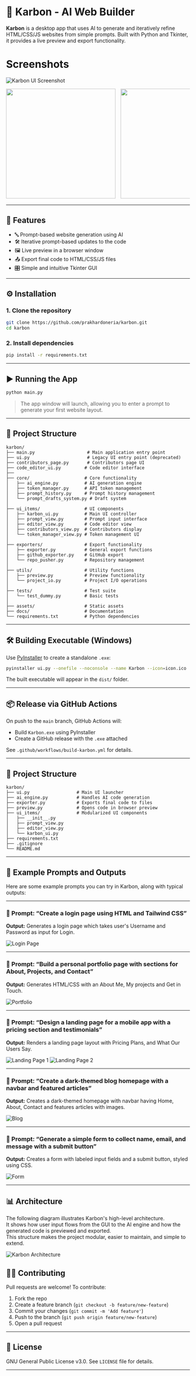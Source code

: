 # 🚀 Karbon - AI Web Builder

**Karbon** is a desktop app that uses AI to generate and iteratively refine HTML/CSS/JS websites from simple prompts. Built with Python and Tkinter, it provides a live preview and export functionality.

# Screenshots
![Karbon UI Screenshot](https://i.imgur.com/7eYNysu.png) 
<div style="overflow-x: auto; white-space: nowrap;">
  <img src="https://i.imgur.com/0IqmrUS.png" style="width: 300px; display: inline-block; margin-right: 10px;" />
  <img src="https://i.imgur.com/BkvTUY2.png" style="width: 300px; display: inline-block; margin-right: 10px;" />
  <img src="https://i.imgur.com/pnhpTPb.png" style="width: 300px; display: inline-block; margin-right: 10px;" />
  <img src="https://i.imgur.com/Y6wj97j.png" style="width: 300px; display: inline-block;" />
</div>

---

## 🧠 Features

- 🔤 Prompt-based website generation using AI
- 🛠️ Iterative prompt-based updates to the code
- 🖼️ Live preview in a browser window
- 📤 Export final code to HTML/CSS/JS files
- 🎛️ Simple and intuitive Tkinter GUI

---

## ⚙️ Installation

### 1. Clone the repository

```bash
git clone https://github.com/prakhardoneria/karbon.git
cd karbon
````

### 2. Install dependencies

```bash
pip install -r requirements.txt
```

---

## ▶️ Running the App

```bash
python main.py
```

> The app window will launch, allowing you to enter a prompt to generate your first website layout.

---

## 📁 Project Structure

```
karbon/
├── main.py                    # Main application entry point
├── ui.py                      # Legacy UI entry point (deprecated)
├── contributors_page.py       # Contributors page UI
├── code_editor_ui.py         # Code editor interface
├── 
├── core/                     # Core functionality
│   ├── ai_engine.py          # AI generation engine
│   ├── token_manager.py      # API token management
│   ├── prompt_history.py     # Prompt history management
│   └── prompt_drafts_system.py # Draft system
│
├── ui_items/                 # UI components
│   ├── karbon_ui.py          # Main UI controller
│   ├── prompt_view.py        # Prompt input interface
│   ├── editor_view.py        # Code editor view
│   ├── contributors_view.py  # Contributors display
│   └── token_manager_view.py # Token management UI
│
├── exporters/                # Export functionality
│   ├── exporter.py           # General export functions
│   ├── github_exporter.py    # GitHub export
│   └── repo_pusher.py        # Repository management
│
├── utils/                    # Utility functions
│   ├── preview.py            # Preview functionality
│   └── project_io.py         # Project I/O operations
│
├── tests/                    # Test suite
│   └── test_dummy.py         # Basic tests
│
├── assets/                   # Static assets
├── docs/                     # Documentation
└── requirements.txt          # Python dependencies
```

---

## 🛠️ Building Executable (Windows)

Use [PyInstaller](https://pyinstaller.org/) to create a standalone `.exe`:

```bash
pyinstaller ui.py --onefile --noconsole --name Karbon --icon=icon.ico
```

The built executable will appear in the `dist/` folder.

---

## 📦 Release via GitHub Actions

On push to the `main` branch, GitHub Actions will:

* Build `Karbon.exe` using PyInstaller
* Create a GitHub release with the `.exe` attached

See `.github/workflows/build-karbon.yml` for details.

---

## 📁 Project Structure

```
karbon/
├── ui.py                  # Main UI launcher
├── ai_engine.py           # Handles AI code generation
├── exporter.py            # Exports final code to files
├── preview.py             # Opens code in browser preview
├── ui_items/              # Modularized UI components
│   ├── __init__.py
│   ├── prompt_view.py
│   ├── editor_view.py
│   └── karbon_ui.py
├── requirements.txt
├── .gitignore
└── README.md
```

---

## 🧪 Example Prompts and Outputs

Here are some example prompts you can try in Karbon, along with typical outputs:

---

### 🔹 Prompt: “Create a login page using HTML and Tailwind CSS”
**Output:** Generates a login page which takes user's Username and Password as input for Login.

![Login Page](assets/login_page1.jpg)

---

### 🔹 Prompt: “Build a personal portfolio page with sections for About, Projects, and Contact”
**Output:** Generates HTML/CSS with an About Me, My projects and Get in Touch.

![Portfolio](assets/personal_port_2.jpg)

---

### 🔹 Prompt: “Design a landing page for a mobile app with a pricing section and testimonials”
**Output:** Renders a landing page layout with Pricing Plans, and What Our Users Say.

![Landing Page 1](assets/landing_page_mobile_3(i).jpg)
![Landing Page 2](assets/landing_page_mobile_3(ii).jpg)

---

### 🔹 Prompt: “Create a dark-themed blog homepage with a navbar and featured articles”
**Output:** Creates a dark-themed homepage with navbar having Home, About, Contact and features articles with images.

![Blog](assets/dark_theme_blog_4.jpg)

---


### 🔹 Prompt: “Generate a simple form to collect name, email, and message with a submit button”
**Output:** Creates a form with labeled input fields and a submit button, styled using CSS.

![Form](assets/simple_form_5.jpg)

---

## 📊 Architecture

The following diagram illustrates Karbon's high-level architecture.  
It shows how user input flows from the GUI to the AI engine and how the generated code is previewed and exported.  
This structure makes the project modular, easier to maintain, and simple to extend.

![Karbon Architecture](./assets/karbon_architecture.png)


## 🧑‍💻 Contributing

Pull requests are welcome! To contribute:

1. Fork the repo
2. Create a feature branch (`git checkout -b feature/new-feature`)
3. Commit your changes (`git commit -m 'Add feature'`)
4. Push to the branch (`git push origin feature/new-feature`)
5. Open a pull request

---

## 📝 License

GNU General Public License v3.0. See `LICENSE` file for details.

---


